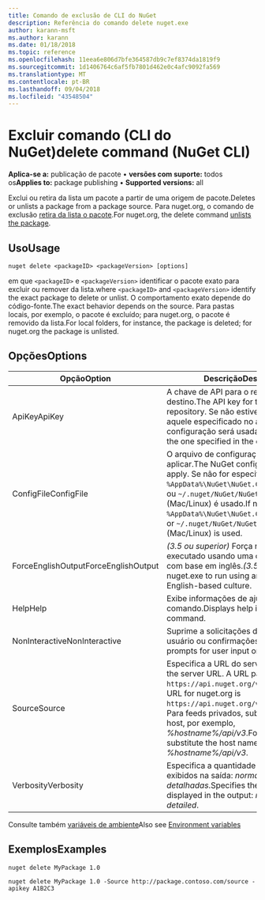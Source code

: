 ```yaml
---
title: Comando de exclusão de CLI do NuGet
description: Referência do comando delete nuget.exe
author: karann-msft
ms.author: karann
ms.date: 01/18/2018
ms.topic: reference
ms.openlocfilehash: 11eea6e806d7bfe364587db9c7ef8374da1819f9
ms.sourcegitcommit: 1d1406764c6af5fb7801d462e0c4afc9092fa569
ms.translationtype: MT
ms.contentlocale: pt-BR
ms.lasthandoff: 09/04/2018
ms.locfileid: "43548504"
---
```

# <a name="delete-command-nuget-cli"></a><span data-ttu-id="08429-103">Excluir comando (CLI do NuGet)</span><span class="sxs-lookup"><span data-stu-id="08429-103">delete command (NuGet CLI)</span></span>

<span data-ttu-id="08429-104">**Aplica-se a:** publicação de pacote &bullet; **versões com suporte:** todos os</span><span class="sxs-lookup"><span data-stu-id="08429-104">**Applies to:** package publishing &bullet; **Supported versions:** all</span></span>

<span data-ttu-id="08429-105">Exclui ou retira da lista um pacote a partir de uma origem de pacote.</span><span class="sxs-lookup"><span data-stu-id="08429-105">Deletes or unlists a package from a package source.</span></span> <span data-ttu-id="08429-106">Para nuget.org, o comando de exclusão [retira da lista o pacote](../policies/deleting-packages.md).</span><span class="sxs-lookup"><span data-stu-id="08429-106">For nuget.org, the delete command [unlists the package](../policies/deleting-packages.md).</span></span>

## <a name="usage"></a><span data-ttu-id="08429-107">Uso</span><span class="sxs-lookup"><span data-stu-id="08429-107">Usage</span></span>

```cli
nuget delete <packageID> <packageVersion> [options]
```

<span data-ttu-id="08429-108">em que `<packageID>` e `<packageVersion>` identificar o pacote exato para excluir ou remover da lista.</span><span class="sxs-lookup"><span data-stu-id="08429-108">where `<packageID>` and `<packageVersion>` identify the exact package to delete or unlist.</span></span> <span data-ttu-id="08429-109">O comportamento exato depende do código-fonte.</span><span class="sxs-lookup"><span data-stu-id="08429-109">The exact behavior depends on the source.</span></span> <span data-ttu-id="08429-110">Para pastas locais, por exemplo, o pacote é excluído; para nuget.org, o pacote é removido da lista.</span><span class="sxs-lookup"><span data-stu-id="08429-110">For local folders, for instance, the package is deleted; for nuget.org the package is unlisted.</span></span>

## <a name="options"></a><span data-ttu-id="08429-111">Opções</span><span class="sxs-lookup"><span data-stu-id="08429-111">Options</span></span>

| <span data-ttu-id="08429-112">Opção</span><span class="sxs-lookup"><span data-stu-id="08429-112">Option</span></span> | <span data-ttu-id="08429-113">Descrição</span><span class="sxs-lookup"><span data-stu-id="08429-113">Description</span></span> |
| --- | --- |
| <span data-ttu-id="08429-114">ApiKey</span><span class="sxs-lookup"><span data-stu-id="08429-114">ApiKey</span></span> | <span data-ttu-id="08429-115">A chave de API para o repositório de destino.</span><span class="sxs-lookup"><span data-stu-id="08429-115">The API key for the target repository.</span></span> <span data-ttu-id="08429-116">Se não estiver presente, aquele especificado no arquivo de configuração será usada.</span><span class="sxs-lookup"><span data-stu-id="08429-116">If not present, the one specified in the config file is used.</span></span> |
| <span data-ttu-id="08429-117">ConfigFile</span><span class="sxs-lookup"><span data-stu-id="08429-117">ConfigFile</span></span> | <span data-ttu-id="08429-118">O arquivo de configuração do NuGet para aplicar.</span><span class="sxs-lookup"><span data-stu-id="08429-118">The NuGet configuration file to apply.</span></span> <span data-ttu-id="08429-119">Se não for especificado, `%AppData%\NuGet\NuGet.Config` (Windows) ou `~/.nuget/NuGet/NuGet.Config` (Mac/Linux) é usado.</span><span class="sxs-lookup"><span data-stu-id="08429-119">If not specified, `%AppData%\NuGet\NuGet.Config` (Windows) or `~/.nuget/NuGet/NuGet.Config` (Mac/Linux) is used.</span></span>|
| <span data-ttu-id="08429-120">ForceEnglishOutput</span><span class="sxs-lookup"><span data-stu-id="08429-120">ForceEnglishOutput</span></span> | <span data-ttu-id="08429-121">*(3.5 ou superior)*  Força nuget.exe para ser executado usando uma cultura invariável, com base em inglês.</span><span class="sxs-lookup"><span data-stu-id="08429-121">*(3.5+)* Forces nuget.exe to run using an invariant, English-based culture.</span></span> |
| <span data-ttu-id="08429-122">Help</span><span class="sxs-lookup"><span data-stu-id="08429-122">Help</span></span> | <span data-ttu-id="08429-123">Exibe informações de ajuda para o comando.</span><span class="sxs-lookup"><span data-stu-id="08429-123">Displays help information for the command.</span></span> |
| <span data-ttu-id="08429-124">NonInteractive</span><span class="sxs-lookup"><span data-stu-id="08429-124">NonInteractive</span></span> | <span data-ttu-id="08429-125">Suprime a solicitações de entrada do usuário ou confirmações.</span><span class="sxs-lookup"><span data-stu-id="08429-125">Suppresses prompts for user input or confirmations.</span></span> |
| <span data-ttu-id="08429-126">Source</span><span class="sxs-lookup"><span data-stu-id="08429-126">Source</span></span> | <span data-ttu-id="08429-127">Especifica a URL do servidor.</span><span class="sxs-lookup"><span data-stu-id="08429-127">Specifies the server URL.</span></span> <span data-ttu-id="08429-128">A URL para o nuget.org é `https://api.nuget.org/v3/index.json`.</span><span class="sxs-lookup"><span data-stu-id="08429-128">The URL for nuget.org is `https://api.nuget.org/v3/index.json`.</span></span> <span data-ttu-id="08429-129">Para feeds privados, substitua o nome de host, por exemplo, *%hostname%/api/v3*.</span><span class="sxs-lookup"><span data-stu-id="08429-129">For private feeds, substitute the host name, for example, *%hostname%/api/v3*.</span></span> |
| <span data-ttu-id="08429-130">Verbosity</span><span class="sxs-lookup"><span data-stu-id="08429-130">Verbosity</span></span> | <span data-ttu-id="08429-131">Especifica a quantidade de detalhes exibidos na saída: *normal*, *silencioso*, *detalhadas*.</span><span class="sxs-lookup"><span data-stu-id="08429-131">Specifies the amount of detail displayed in the output: *normal*, *quiet*, *detailed*.</span></span> |

<span data-ttu-id="08429-132">Consulte também [variáveis de ambiente](cli-ref-environment-variables.md)</span><span class="sxs-lookup"><span data-stu-id="08429-132">Also see [Environment variables](cli-ref-environment-variables.md)</span></span>

## <a name="examples"></a><span data-ttu-id="08429-133">Exemplos</span><span class="sxs-lookup"><span data-stu-id="08429-133">Examples</span></span>

```cli
nuget delete MyPackage 1.0

nuget delete MyPackage 1.0 -Source http://package.contoso.com/source -apikey A1B2C3
```
